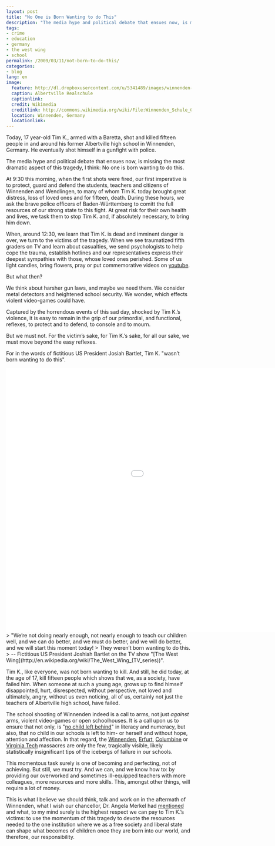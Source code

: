 ```yaml
---
layout: post
title: "No One is Born Wanting to do This"
description: "The media hype and political debate that ensues now, is missing the most dramatic aspect of this tragedy, I think, No one is born wanting to do this."
tags:
- crime
- education
- germany
- the west wing
- school
permalink: /2009/03/11/not-born-to-do-this/
categories:
- blog
lang: en
image:
  feature: http://dl.dropboxusercontent.com/u/5341489/images/winnenden-school_crop.jpg
  caption: Albertville Realschule
  captionlink:
  credit: Wikimedia
  creditlink: http://commons.wikimedia.org/wiki/File:Winnenden_Schule_05_(RaBoe).jpg
  location: Winnenden, Germany
  locationlink:
---
```


Today, 17 year-old Tim K., armed with a Baretta, shot and killed fifteen people in and around his former Albertville high school in Winnenden, Germany. He eventually shot himself in a gunfight with police.

The media hype and political debate that ensues now, is missing the most dramatic aspect of this tragedy, I think:
No one is born wanting to do this.

<!--more-->

At 9:30 this morning, when the first shots were fired, our first imperative is to protect, guard and defend the students, teachers and citizens of Winnenden and Wendlingen, to many of whom Tim K. today brought great distress, loss of loved ones and for fifteen, death.
During these hours, we ask the brave police officers of Baden-Württemberg to comitt the full resources of our strong state to this fight.
At great risk for their own health and lives, we task them to stop Tim K. and, if absolutely necessary, to bring him down.

When, around 12:30, we learn that Tim K. is dead and imminent danger is over, we turn to the victims of the tragedy.
When we see traumatized fifth graders on TV and learn about casualties, we send psychologists to help cope the trauma, establish hotlines and our representatives express their deepest sympathies with those, whose loved ones perished.
Some of us light candles, bring flowers, pray or put commemorative videos on [youtube](http://www.youtube.com/watch?v=wPJstQqiJP4).

But what then?

We think about harsher gun laws, and maybe we need them. We consider metal detectors and heightened school security.
We wonder, which effects violent video-games could have.

Captured by the horrendous events of this sad day, shocked by Tim K.’s violence, it is easy to remain in the grip of our primordial, and functional, reflexes, to protect and to defend, to console and to mourn.

But we must not.
For the victim’s sake, for Tim K.’s sake, for all our sake, we must move beyond the easy reflexes.

For in the words of fictitious US President Josiah Bartlet, Tim K. "wasn’t born wanting to do this".

<iframe width="1280" height="720" src="//www.youtube.com/embed/eSTTc_-JTpo" frameborder="0" allowfullscreen></iframe>
> "We’re not doing nearly enough, not nearly enough to teach our children well, and we can do better, and we must do better, and we will do better, and we will start this moment today!
> They weren’t born wanting to do this.
> -- Fictitious US President Joshiah Bartlet on the TV show "[The West Wing](http://en.wikipedia.org/wiki/The_West_Wing_(TV_series))".

Tim K., like everyone, was not born wanting to kill.
And still, he did today, at the age of 17, kill fifteen people which shows that we, as a society, have failed him.
When someone at such a young age, grows up to find himself disappointed, hurt, disrespected, without perspective, not loved and ultimately, angry, without us even noticing, all of us, certainly not just the teachers of Albertville high school, have failed.

The school shooting of Winnenden indeed is a call to arms, not just *against* arms, violent video-games or open schoolhouses.
It is a call upon us to ensure that not only, is "[no child left behind](http://en.wikipedia.org/wiki/No_Child_Left_Behind_Act)" in literacy and numeracy, but also, that no child in our schools is left to him- or herself and without hope, attention and affection.
In that regard, the [Winnenden](http://en.wikipedia.org/wiki/Winnenden_school_shooting), [Erfurt](http://en.wikipedia.org/wiki/Erfurt_massacre), [Columbine](http://en.wikipedia.org/wiki/Columbine_High_School_massacre) or [Virginia Tech](http://en.wikipedia.org/wiki/Virginia_Tech_massacre) massacres are only the few, tragically visible, likely statistically insignificant tips of the icebergs of failure in our schools.

This momentous task surely is one of becoming and perfecting, not of achieving.
But still, we must try.
And we can, and we know how to:
by providing our overworked and sometimes ill-equipped teachers with more colleagues, more resources and more skills.
This, amongst other things, will require a lot of money.

This is what I believe we should think, talk and work on in the aftermath of Winnenden, what I wish our chancellor, Dr. Angela Merkel had [mentioned](http://www.bundeskanzlerin.de/Content/DE/Mitschrift/Pressekonferenzen/2009/03/2009-03-11-amoklauf.html) and what, to my mind surely is the highest respect we can pay to Tim K.’s victims:
to use the momentum of this tragedy to devote the resources needed to the one institution where we as a free society and liberal state can shape what becomes of children once they are born into our world, and therefore, our responsibility.